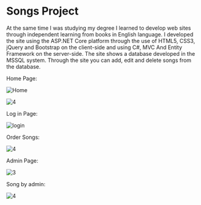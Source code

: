 # Songs Project

At the same time I was studying my degree I learned to develop web sites through independent learning from books in English language. I developed the site using the ASP.NET Core platform through the use of HTML5, CSS3, jQuery and Bootstrap on the client-side and using C#, MVC And Entity Framework on the server-side. The site shows a database developed in the MSSQL system. Through the site you can add, edit and delete songs from the database.

Home Page:

![Home](https://user-images.githubusercontent.com/55385057/69410886-95166000-0d14-11ea-954e-a04a6bae94b7.JPG)

![4](https://user-images.githubusercontent.com/55385057/69415912-24744100-0d1e-11ea-96e3-f3b017770256.JPG)

Log in Page:

![login](https://user-images.githubusercontent.com/55385057/68146600-0a2a1d00-ff41-11e9-85d5-e1d003901e69.JPG)

Order Songs:

![4](https://user-images.githubusercontent.com/55385057/67260208-d65fe980-f4a2-11e9-82d0-a4928ad5880b.JPG)

Admin Page:

![3](https://user-images.githubusercontent.com/26526551/59967970-028e4c80-953b-11e9-901d-f23ec053da1c.JPG)

Song by admin:

![4](https://user-images.githubusercontent.com/55385057/67260106-2ab69980-f4a2-11e9-8457-33f7255a7c79.JPG)



